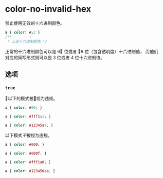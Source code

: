 # color-no-invalid-hex

禁止使用无效的十六进制颜色。

```css
a { color: #y3 }
/**        ↑
 * 上述十六进制颜色 */
```

正常的十六进制颜色可以是 6 位或者 8 位（包含透明度）十六进制值， 而他们对应的简写形式则可以是 3 位或者 4 位十六进制值。

## 选项

### `true`

以下的模式被视为违规。

```css
a { color: #00; }
```

```css
a { color: #fff1az; }
```

```css
a { color: #12345aa; }
```

以下模式*不*被视为违规。

```css
a { color: #000; }
```

```css
a { color: #000f; }
```

```css
a { color: #fff1a0; }
```

```css
a { color: #123450aa; }
```
